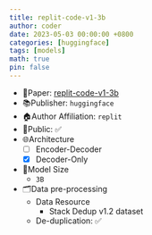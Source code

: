 ```yaml
---
title: replit-code-v1-3b
author: coder
date: 2023-05-03 00:00:00 +0800
categories: [huggingface]
tags: [models]
math: true
pin: false
---
```


- 📙Paper: [replit-code-v1-3b](https://huggingface.co/replit/replit-code-v1-3b)
- 📚Publisher: `huggingface`
- 🏠Author Affiliation: `replit`
- 🔑Public: ✅
- 🌐Architecture
  + [ ] Encoder-Decoder
  + [x] Decoder-Only
- 📏Model Size
  + `3B`
- 🗂️Data pre-processing
  + Data Resource
    * Stack Dedup v1.2 dataset
  + De-duplication: ✅
